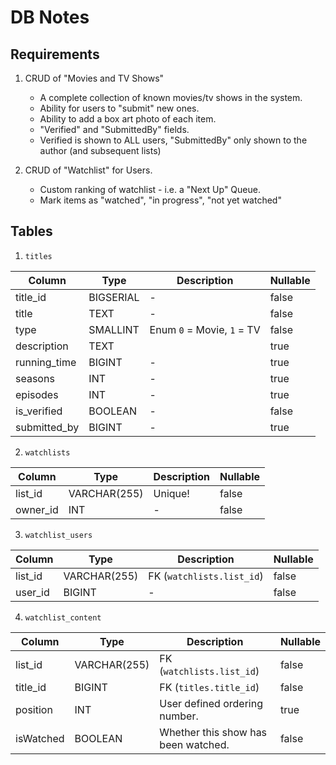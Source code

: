 # DB Notes

## Requirements
1. CRUD of "Movies and TV Shows"
    - A complete collection of known movies/tv shows in the system.
    - Ability for users to "submit" new ones.
    - Ability to add a box art photo of each item.
    - "Verified" and "SubmittedBy" fields.
    - Verified is shown to ALL users, "SubmittedBy" only shown to the author (and subsequent lists) 

2. CRUD of "Watchlist" for Users.
    - Custom ranking of watchlist - i.e. a "Next Up" Queue.
    - Mark items as "watched", "in progress", "not yet watched"

## Tables
1. `titles`

| Column | Type | Description | Nullable |
| ------ | ---- | ----------- | -------- |
| title_id | BIGSERIAL | - | false |
| title  | TEXT | - | false |
| type | SMALLINT | Enum `0` = Movie, `1` = TV | false |
| description | TEXT |  | true |
| running_time | BIGINT | - | true |
| seasons | INT | - | true |
| episodes | INT | - | true |
| is_verified | BOOLEAN | - | false |
| submitted_by | BIGINT | - | true |

2. `watchlists`

| Column | Type | Description | Nullable |
| ------ | ---- | ----------- | -------- |
| list_id | VARCHAR(255) | Unique! | false |
| owner_id | INT | - | false |

3. `watchlist_users`

| Column | Type | Description | Nullable |
| ------ | ---- | ----------- | -------- |
| list_id | VARCHAR(255) | FK (`watchlists.list_id`) | false |
| user_id | BIGINT | - | false

4. `watchlist_content`

| Column | Type | Description | Nullable |
| ------ | ---- | ----------- | -------- |
| list_id | VARCHAR(255) | FK (`watchlists.list_id`) | false |
| title_id | BIGINT | FK (`titles.title_id`) | false |
| position | INT | User defined ordering number. | true |
| isWatched | BOOLEAN | Whether this show has been watched. | false